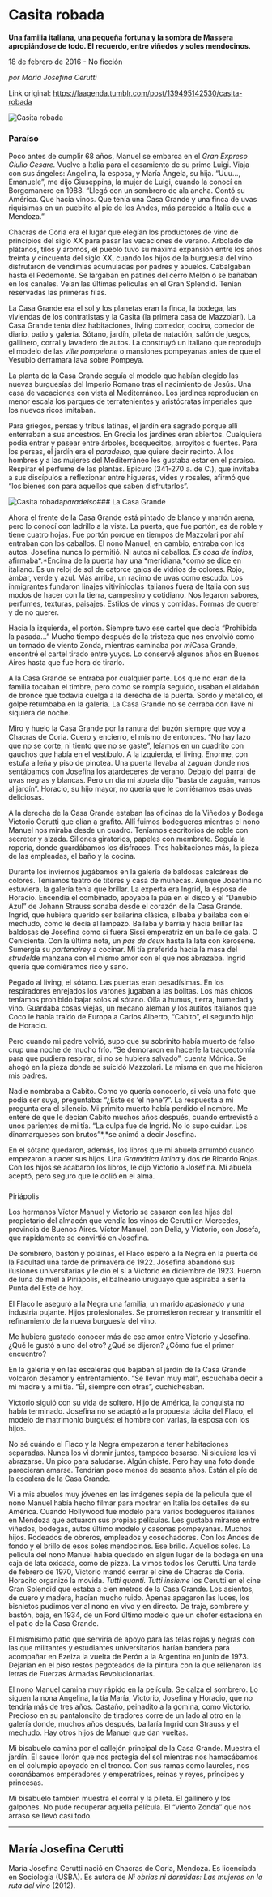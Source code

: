 # Casita robada

**Una familia italiana, una pequeña fortuna y la sombra de Massera apropiándose de todo. El recuerdo, entre viñedos y soles mendocinos.**

18 de febrero de 2016 - No ficción

_por María Josefina Cerutti_

Link original: https://laagenda.tumblr.com/post/139495142530/casita-robada

![Casita robada](https://64.media.tumblr.com/7c40d815a856bae6b08ad80423d3a534/tumblr_inline_pk0l6nchq51t6q87u_500.jpg)  


### Paraíso

Poco
antes de cumplir 68 años, Manuel se embarca en el *Gran
Expreso Giulio Cesare.* Vuelve
a Italia para el casamiento de su primo Luigi. Viaja con sus ángeles:
Angelina, la esposa, y María Ángela, su hija. “Uuu…, Emanuele”,
me dijo Giuseppina, la mujer de Luigi, cuando la conocí en
Borgomanero en 1988. “Llegó con un sombrero de ala ancha. Contó
su América. Que hacía vinos. Que tenía una Casa Grande y una finca
de uvas riquísimas en un pueblito al pie de los Andes, más parecido
a Italia que a Mendoza.”

Chacras
de Coria era el lugar que elegían los productores de vino de
principios del siglo XX para pasar las vacaciones de verano. Arbolado
de plátanos, tilos y aromos, el pueblo tuvo su máxima expansión
entre los años treinta y cincuenta del siglo XX, cuando los hijos de
la burguesía del vino disfrutaron de vendimias acumuladas por padres
y abuelos. Cabalgaban hasta el Pedemonte. Se largaban en patines del
cerro Melón o se bañaban en los canales. Veían las últimas
películas en el Gran Splendid. Tenían reservadas las primeras
filas.

La
Casa Grande era el sol y los planetas eran la finca, la bodega, las
viviendas de los contratistas y la Casita (la primera casa de
Mazzolari). La Casa Grande tenía diez habitaciones, living comedor,
cocina, comedor de diario, patio y galería. Sótano, jardín, pileta
de natación, salón de juegos, gallinero, corral y lavadero de
autos. La construyó un italiano que reprodujo el modelo de las *ville
pompeiane* o
mansiones pompeyanas antes de que el Vesubio derramara lava sobre
Pompeya.

La
planta de la Casa Grande seguía el modelo que habían elegido las
nuevas burguesías del Imperio Romano tras el nacimiento de Jesús.
Una casa de vacaciones con vista al Mediterráneo. Los jardines
reproducían en menor escala los parques de terratenientes y
aristócratas imperiales que los nuevos ricos imitaban.

Para
griegos, persas y tribus latinas, el jardín era sagrado porque allí
enterraban a sus ancestros. En Grecia los jardines eran abiertos.
Cualquiera podía entrar y pasear entre árboles, bosquecitos,
arroyitos o fuentes. Para los persas, el jardín era el *paradeiso*,
que quiere decir recinto. A los hombres y a las mujeres del
Mediterráneo les gustaba estar en el paraíso. Respirar el perfume
de las plantas. Epicuro (341-270 a. de C.), que invitaba a sus
discípulos a reflexionar entre higueras, vides y rosales, afirmó
que “los bienes son para aquellos que saben disfrutarlos”.

![Casita robada](https://64.media.tumblr.com/7c40d815a856bae6b08ad80423d3a534/tumblr_inline_pk0l6nchq51t6q87u_250.jpg)*paradeiso*### La
Casa Grande

Ahora
el frente de la Casa Grande está pintado de blanco y marrón arena,
pero lo conocí con ladrillo a la vista. La puerta, que fue portón,
es de roble y tiene cuatro hojas.
Fue portón porque en tiempos de Mazzolari por ahí entraban con los
caballos. El nono Manuel, en cambio, entraba con los autos. Josefina
nunca lo permitió. Ni autos ni caballos. *Es
cosa de indios,* afirmaba*.*Encima
de la puerta hay una *meridiana,*como
se dice en italiano. Es un reloj de sol de catorce gajos de vidrios
de colores. Rojo, ámbar, verde y azul. Más arriba, un racimo de
uvas como escudo. Los inmigrantes fundaron linajes vitivinícolas
italianos fuera de Italia con sus modos de hacer con la tierra,
campesino y cotidiano. Nos legaron sabores, perfumes, texturas,
paisajes. Estilos de vinos y comidas. Formas de querer y de no
querer.

Hacia
la izquierda, el portón. Siempre tuvo ese cartel que decía
“Prohibida la pasada…” Mucho tiempo después de la tristeza que
nos envolvió como un tornado de viento Zonda, mientras caminaba por
*mi*Casa
Grande, encontré el cartel tirado entre yuyos. Lo conservé algunos
años en Buenos Aires hasta que fue hora de tirarlo. 


A
la Casa Grande se entraba por cualquier parte. Los que no eran de la
familia tocaban el timbre, pero como se rompía seguido, usaban el
aldabón de bronce que todavía cuelga a la derecha de la puerta.
Sordo y metálico, el golpe retumbaba en la galería. La Casa Grande
no se cerraba con llave ni siquiera de noche.

Miro
y huelo la Casa Grande por la ranura del buzón siempre que voy a
Chacras de Coria. Cuero y encierro, el mismo de entonces. “No hay
lazo que no se corte, ni tiento que no se gaste”, leíamos en un
cuadrito con gauchos que había en el vestíbulo. A la izquierda, el
living. Enorme, con estufa a leña y piso de pinotea. Una puerta
llevaba al zaguán donde nos sentábamos con Josefina los atardeceres
de verano. Debajo del parral de uvas negras y blancas. Pero un día
mi abuela dijo “basta de zaguán, vamos al jardín”. Horacio, su
hijo mayor, no quería que le comiéramos esas uvas deliciosas.

A
la derecha de la Casa Grande estaban las oficinas de la Viñedos y
Bodega Victorio Cerutti que olían a grafito. Allí fuimos bodegueros
mientras el nono Manuel nos miraba desde un cuadro. Teníamos
escritorios de roble con secreter y alzada. Sillones giratorios,
papeles con membrete. Seguía la ropería, donde guardábamos los
disfraces. Tres habitaciones más, la pieza de las empleadas, el baño
y la cocina. 


Durante
los inviernos jugábamos en la galería de baldosas calcáreas de
colores. Teníamos teatro de títeres y casa de muñecas. Aunque
Josefina no estuviera, la galería tenía que brillar. La experta era
Ingrid, la esposa de Horacio. Encendía el combinado, apoyaba la púa
en el disco y el “Danubio Azul” de Johann Strauss sonaba desde el
corazón de la Casa Grande. Ingrid, que hubiera querido ser bailarina
clásica, silbaba y bailaba con el mechudo, como le decía al
lampazo. Bailaba y barría y hacía brillar las baldosas de Josefina
como si fuera Sissi emperatriz en un baile de gala. O Cenicienta. Con
la última nota, un *pas
de deux* hasta
la lata con kerosene. Sumergía su *partenaire*y
a cocinar. Mi tía preferida hacía la masa del *strudel*de
manzana con el mismo amor con el que nos abrazaba. Ingrid quería que
comiéramos rico y sano.

Pegado
al living, el sótano. Las puertas eran pesadísimas. En los
respiradores enrejados los varones jugaban a las bolitas. Los más
chicos teníamos prohibido bajar
solos al sótano. Olía a humus, tierra, humedad y vino. Guardaba
cosas viejas, un mecano alemán y los autitos italianos que Coco le
había traído de Europa a Carlos Alberto, “Cabito”, el segundo
hijo de Horacio.

Pero
cuando mi padre volvió, supo que su sobrinito había muerto de falso
crup una noche de mucho frío. “Se demoraron en hacerle la
traqueotomía para que pudiera respirar, si no se hubiera salvado”,
cuenta Mónica. Se ahogó en la pieza donde se suicidó Mazzolari. La
misma en que me hicieron mis padres.

Nadie
nombraba a Cabito. Como yo quería conocerlo, si veía una foto que
podía ser suya, preguntaba: “¿Este es ‘el nene’?”. La
respuesta a mi pregunta era el silencio. Mi primito muerto había
perdido el nombre. Me enteré de que le decían Cabito muchos años
después, cuando entrevisté a unos parientes de mi tía. “La culpa
fue de Ingrid. No lo supo cuidar. Los dinamarqueses son brutos”*,*se
animó a decir Josefina.

En
el sótano quedaron, además, los libros que mi abuela arrumbó
cuando empezaron a nacer sus hijos. Una *Gramática
latina* y
dos de Ricardo Rojas. Con los hijos se acabaron los libros, le dijo
Victorio a Josefina. Mi abuela aceptó, pero seguro que le dolió en
el alma.

### 
Piriápolis

Los
hermanos Víctor Manuel y Victorio se casaron con las hijas del
propietario del almacén que vendía los vinos de Cerutti en
Mercedes, provincia de Buenos Aires. Víctor Manuel, con Delia, y
Victorio, con Josefa, que rápidamente se convirtió en Josefina.

De
sombrero, bastón y polainas, el Flaco esperó a la Negra en la
puerta de la Facultad una tarde de primavera de 1922. Josefina
abandonó sus ilusiones universitarias y le dio el sí a Victorio en
diciembre de 1923. Fueron de luna de miel a Piriápolis, el balneario
uruguayo que aspiraba a ser la Punta del Este de hoy.

El
Flaco le aseguró a la Negra una familia, un marido apasionado y una
industria pujante. Hijos profesionales. Se prometieron recrear y
transmitir el refinamiento de la nueva burguesía del vino.

Me
hubiera gustado conocer más de ese amor entre Victorio y Josefina.
¿Qué le gustó a uno del otro? ¿Qué se dijeron? ¿Cómo fue el
primer encuentro?

En
la galería y en las escaleras que bajaban al jardín de la Casa
Grande volcaron desamor y enfrentamiento. “Se llevan muy mal”,
escuchaba decir a mi madre y a
mi tía. “Él, siempre con otras”, cuchicheaban.

Victorio
siguió con su vida de soltero. Hijo de América, la conquista no
había terminado. Josefina no se adaptó a la propuesta tácita del
Flaco, el modelo de matrimonio burgués: el hombre con varias, la
esposa con los hijos.

No
sé cuándo el Flaco y la Negra empezaron a tener habitaciones
separadas. Nunca los vi dormir juntos, tampoco besarse. Ni siquiera
los vi abrazarse. Un pico para saludarse. Algún chiste. Pero hay una
foto donde parecieran amarse. Tendrían poco menos de sesenta años.
Están al píe de la escalera de la Casa Grande. 


Vi
a mis abuelos muy jóvenes en las imágenes sepia de la película que
el nono Manuel había hecho filmar para mostrar en Italia los
detalles de su América. Cuando Hollywood fue modelo para varios
bodegueros italianos en Mendoza que actuaron sus propias películas.
Les gustaba mirarse entre viñedos, bodegas, autos último modelo y
casonas pompeyanas. Muchos hijos. Rodeados de obreros, empleados y
cosechadores. Con los Andes de fondo y el brillo de esos soles
mendocinos. Ese brillo. Aquellos soles. La película del nono Manuel
había quedado en algún lugar de la bodega en una caja de lata
oxidada, como de pizza. La vimos todos los Cerutti. Una tarde de
febrero de 1970, Victorio mandó cerrar el cine de Chacras de Coria.
Horacito organizó la movida. *Tutti
quanti. Tutti insieme* los
Cerutti en el cine Gran Splendid que estaba a cien metros de la Casa
Grande. Los asientos, de cuero y madera, hacían mucho ruido. Apenas
apagaron las luces, los bisnietos pudimos ver al nono en vivo y en
directo. De traje, sombrero y bastón, baja, en 1934, de un Ford
último modelo que un chofer estaciona en el patio de la Casa Grande.

El
mismísimo patio que serviría de apoyo para las telas rojas y negras
con las que militantes y estudiantes universitarios harían bandera
para acompañar en Ezeiza la vuelta de Perón a la Argentina en junio
de 1973. Dejarían en el piso restos pegoteados de la pintura con la
que rellenaron las letras de Fuerzas Armadas Revolucionarias.

El
nono Manuel camina muy rápido en la película. Se calza el sombrero.
Lo siguen la nona Angelina, la tía María, Victorio, Josefina y
Horacio, que no tendría más de tres años. Castaño, peinadito a la
gomina, como Victorio. Precioso en su pantaloncito de tiradores corre
de un lado al otro en la galería donde, muchos años después,
bailaría Ingrid con Strauss y el mechudo. Hay
otros hijos de Manuel que dan vueltas. 


Mi
bisabuelo camina por el callejón principal de la Casa Grande.
Muestra el jardín. El sauce llorón que nos protegía del sol
mientras nos hamacábamos en el columpio apoyado en el tronco. Con
sus ramas como laureles, nos coronábamos emperadores y emperatrices,
reinas y reyes, príncipes y princesas. 


Mi
bisabuelo también muestra el corral y la pileta. El gallinero y los
galpones. No pude recuperar aquella película. El “viento Zonda”
que nos arrasó se llevó casi todo.

  




---

María Josefina Cerutti
----------------------

 María Josefina Cerutti nació en Chacras de Coria, Mendoza. Es licenciada en Sociología (USBA). Es autora de *Ni ebrias ni dormidas: Las mujeres en la ruta del vino* (2012).

